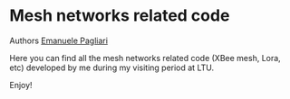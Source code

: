 # Mesh networks related code

Authors [Emanuele Pagliari](https://github.com/Palia95)

Here you can find all the mesh networks related code (XBee mesh, Lora, etc) developed by me during my visiting period at LTU.

Enjoy!
